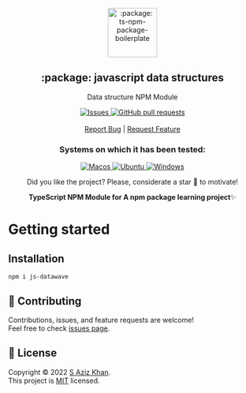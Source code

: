 <p align="center">
 <img width="100px" src="https://raw.githubusercontent.com/hebertcisco/ts-npm-package-boilerplate/main/.github/images/favicon512x512-npm.png" align="center" alt=":package: ts-npm-package-boilerplate" />
 <h2 align="center">:package: javascript data structures</h2>
 <p align="center">Data structure NPM Module</p>
  <p align="center">
    <a href="https://github.com/s-azizkhan/javascript-data-structures/issues">
      <img alt="Issues" src="https://img.shields.io/github/issues/s-azizkhan/javascript-data-structures?style=flat&color=336791" />
    </a>
    <a href="https://github.com/s-azizkhan/javascript-data-structures/pulls">
      <img alt="GitHub pull requests" src="https://img.shields.io/github/issues-pr/s-azizkhan/javascript-data-structures?style=flat&color=336791" />
    </a>
    <br />
    <br />
  <a href="https://github.com/s-azizkhan/javascript-data-structures/issues/new/choose">Report Bug</a>
  |
  <a href="https://github.com/s-azizkhan/javascript-data-structures/issues/new/choose">Request Feature</a>
  </p>
 <h3 align="center">Systems on which it has been tested:</h3>
 <p align="center">
   <a href="https://www.apple.com/br/macos/">
      <img alt="Macos" src="https://img.shields.io/badge/mac%20os-000000?style=for-the-badge&logo=apple&logoColor=white&style=flat" />
    </a>
    <a href="https://ubuntu.com/download">
      <img alt="Ubuntu" src="https://img.shields.io/badge/Ubuntu-E95420?style=for-the-badge&logo=ubuntu&logoColor=white&style=flat" />
    </a>
    <a href="https://www.microsoft.com/pt-br/windows/">
      <img alt="Windows" src="https://img.shields.io/badge/Windows-0078D6?style=for-the-badge&logo=windows&logoColor=white&style=flat" />
    </a>
  </p>
<p align="center">Did you like the project? Please, considerate a star 🌟 to motivate!</p>

<p align="center"><strong>TypeScript NPM Module for A npm package learning project</strong>✨</p>

# Getting started

## Installation
`npm i js-datawave`


## 🤝 Contributing

Contributions, issues, and feature requests are welcome!<br />Feel free to check [issues page](issues).


## 📝 License

Copyright © 2022 [S Aziz Khan](https://github.com/s-azizkhan).<br />
This project is [MIT](LICENSE) licensed.
